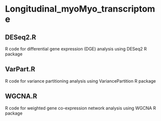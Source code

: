 # Longitudinal_myoMyo_transcriptome

 ## DESeq2.R
 
 R code for differential gene expression (DGE) analysis using DESeq2 R package
 
 ## VarPart.R
 
 R code for variance partitioning analysis using VariancePartition R package
 
 ## WGCNA.R
 
 R code for weighted gene co-expression network analysis using WGCNA R package

